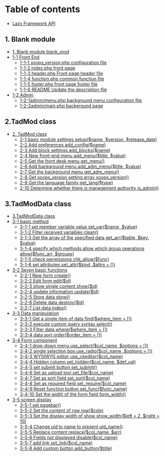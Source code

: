 # Table of contents

* [Lazy Framework API](README.md)

## 1. Blank module

* [1. Blank module blank\_mod](1.-blank-module/1.-blank-module-blank_mod.md)
* [1-1 Front End](1.-blank-module/1-1-front-end/README.md)
  * [1-1-1 xoops\_version.php configuration file](1.-blank-module/1-1-front-end/1-1-1-xoops_version.php-configuration-file.md)
  * [1-1-2 index.php front page](1.-blank-module/1-1-front-end/1-1-2-index.php-front-page.md)
  * [1-1-3 header.php Front page header file](1.-blank-module/1-1-front-end/1-1-3-header.php-front-page-header-file.md)
  * [1-1-4 function.php common function file](1.-blank-module/1-1-front-end/1-1-4-function.php-common-function-file.md)
  * [1-1-5 footer.php front page footer file](1.-blank-module/1-1-front-end/1-1-5-footer.php-front-page-footer-file.md)
  * [1-1-6 README Update the description file](1.-blank-module/1-1-front-end/1-1-6-readme-update-the-description-file.md)
* [1-2 Admin](1.-blank-module/1-2-admin/README.md)
  * [1-2-1admin/menu.php background menu configuration file](1.-blank-module/1-2-admin/1-2-1admin-menu.php-background-menu-configuration-file.md)
  * [1-2-2admin/main.php background page](1.-blank-module/1-2-admin/1-2-2admin-main.php-background-page.md)

## 2.TadMod class

* [2. TadMod class](2.tadmod-class/untitled/README.md)
  * [2-1 basic module settings setup\($name, $version, $release\_date\)](2.tadmod-class/untitled/2-1-basic-module-settings-setup-usdname-usdversion-usdrelease_date.md)
  * [2-2 Add preferences add\_config\($name\)](2.tadmod-class/untitled/2-2-add-preferences-add_config-usdname.md)
  * [2-3 Add block settings add\_blocks\($name\)](2.tadmod-class/untitled/2-3-add-block-settings-add_blocks-usdname.md)
  * [2-4 New front-end menu add\_menu\($title, $value\)](2.tadmod-class/untitled/2-4-new-front-end-menu-add_menu-usdtitle-usdvalue.md)
  * [2-5 Get the front desk menu get\_menu\(\)](2.tadmod-class/untitled/2-5-get-the-front-desk-menu-get_menu.md)
  * [2-6 Add background menu add\_adm\_menu\($title, $value\)](2.tadmod-class/untitled/2-6-add-background-menu-add_adm_menu-usdtitle-usdvalue.md)
  * [2-7 Get the background menu get\_adm\_menu\(\)](2.tadmod-class/untitled/2-7-get-the-background-menu-get_adm_menu.md)
  * [2-8 Get xoops\_version setting array xoops\_version\(\)](2.tadmod-class/untitled/2-8-get-xoops_version-setting-array-xoops_version.md)
  * [2-9 Get the language family get\_lang\($type\)](2.tadmod-class/untitled/2-9-get-the-language-family-get_lang-usdtype.md)
  * [2-10 Determine whether there is management authority is\_admin\(\)](2.tadmod-class/untitled/2-10-determine-whether-there-is-management-authority-is_admin.md)

## 3.TadModData class

* [3.TadModData class](3.tadmoddata-class/3.tadmoddata-class.md)
* [3-1 basic method](3.tadmoddata-class/3-1-basic-method/README.md)
  * [3-1-1 set member variable value set\_var\($name, $value\)](3.tadmoddata-class/3-1-basic-method/3-1-1-set-member-variable-value-set_var-usdname-usdvalue.md)
  * [3-1-2 Filter received variables clean\(\)](3.tadmoddata-class/3-1-basic-method/3-1-2-filter-received-variables-clean.md)
  * [3-1-3 Get the array of the specified data get\_arr\($table, $key, $value\)](3.tadmoddata-class/3-1-basic-method/3-1-3-get-the-array-of-the-specified-data-get_arr-usdtable-usdkey-usdvalue.md)
  * [3-1-4 specify which methods allow which group operations allow\($func\_arr, $groups\)](3.tadmoddata-class/3-1-basic-method/3-1-4-specify-which-methods-allow-which-group-operations-allow-usdfunc_arr-usdgroups.md)
  * [3-1-5 check permissions chk\_allow\($func\)](3.tadmoddata-class/3-1-basic-method/3-1-5-check-permissions-chk_allow-usdfunc.md)
  * [3-1-6 set attributes set\_attr\($kind, $attrs = \[\]\)](3.tadmoddata-class/3-1-basic-method/3-1-6-set-attributes-set_attr-usdkind-usdattrs.md)
* [3-2 Seven basic functions](3.tadmoddata-class/3-2-seven-basic-functions/README.md)
  * [3-2-1 New form create\(\)](3.tadmoddata-class/3-2-seven-basic-functions/3-2-1-new-form-create.md)
  * [3-2-2 Edit form edit\($id\)](3.tadmoddata-class/3-2-seven-basic-functions/3-2-2-edit-form-edit-usdid.md)
  * [3-2-3 show single content show\($id\)](3.tadmoddata-class/3-2-seven-basic-functions/3-2-3-show-single-content-show-usdid.md)
  * [3-2-4 update information update\($id\)](3.tadmoddata-class/3-2-seven-basic-functions/3-2-4-update-information-update-usdid.md)
  * [3-2-5 Store data store\(\)](3.tadmoddata-class/3-2-seven-basic-functions/3-2-5-store-data-store.md)
  * [3-2-6 Delete data destroy\($id\)](3.tadmoddata-class/3-2-seven-basic-functions/3-2-6-delete-data-destroy-usdid.md)
  * [3-2-7 List data index\(\)](3.tadmoddata-class/3-2-seven-basic-functions/3-2-7-list-data-index.md)
* [3-3 Data manipulation](3.tadmoddata-class/3-3-data-manipulation/README.md)
  * [3-3-1 Get a single item of data find\($where\_item = \[\]\)](3.tadmoddata-class/3-3-data-manipulation/3-3-1-get-a-single-item-of-data-find-usdwhere_item.md)
  * [3-3-2 execute custom query syntax select\(\)](3.tadmoddata-class/3-3-data-manipulation/3-3-2-execute-custom-query-syntax-select.md)
  * [3-3-3 Filter data where\($where\_item = \[\]\)](3.tadmoddata-class/3-3-data-manipulation/3-3-3-filter-data-where-usdwhere_item.md)
  * [3-3-4 data sort order\($order\_item = \[\]\)](3.tadmoddata-class/3-3-data-manipulation/3-3-4-data-sort-order-usdorder_item.md)
* [3-4 Form component](3.tadmoddata-class/3-4-form-component/README.md)
  * [3-4-1 drop-down menu use\_select\($col\_name, $options = \[\]\)](3.tadmoddata-class/3-4-form-component/3-4-1-drop-down-menu-use_select-usdcol_name-usdoptions.md)
  * [3-4-2 single selection box use\_radio\($col\_name, $options = \[\]\)](3.tadmoddata-class/3-4-form-component/3-4-2-single-selection-box-use_radio-usdcol_name-usdoptions.md)
  * [3-4-3 WYSIWYG editor use\_ckeditor\($col\_name\)](3.tadmoddata-class/3-4-form-component/3-4-3-wysiwyg-editor-use_ckeditor-usdcol_name.md)
  * [3-4-4 Hidden column set\_hidden\($col\_name, $def\_val\)](3.tadmoddata-class/3-4-form-component/3-4-4-hidden-column-set_hidden-usdcol_name-usddef_val.md)
  * [3-4-5 set submit button set\_submit\(\)](3.tadmoddata-class/3-4-form-component/3-4-5-set-submit-button-set_submit.md)
  * [3-4-6 Set as upload tool set\_file\($col\_name\)](3.tadmoddata-class/3-4-form-component/3-4-6-set-as-upload-tool-set_file-usdcol_name.md)
  * [3-4-7 Set as sort field set\_sort\($col\_name\)](3.tadmoddata-class/3-4-form-component/3-4-7-set-as-sort-field-set_sort-usdcol_name.md)
  * [3-4-8 Set as required field set\_require\($col\_name\)](3.tadmoddata-class/3-4-form-component/3-4-8-set-as-required-field-set_require-usdcol_name.md)
  * [3-4-9 Reset function button set\_func\($func\_name\)](3.tadmoddata-class/3-4-form-component/3-4-9-reset-function-button-set_func-usdfunc_name.md)
  * [3-4-10 Set the width of the form field form\_width\(\)](3.tadmoddata-class/3-4-form-component/3-4-10-set-the-width-of-the-form-field-form_width.md)
* [3-5 screen display](3.tadmoddata-class/3-5-screen-display/README.md)
  * [3-5-1 set pagebar\(\)](3.tadmoddata-class/3-5-screen-display/3-5-1-set-pagebar.md)
  * [3-5-2 Set the content of row row\($cols\)](3.tadmoddata-class/3-5-screen-display/3-5-2-set-the-content-of-row-row-usdcols.md)
  * [3-5-3 Set the display width of show show\_width\($left = 2, $right = 10\)](3.tadmoddata-class/3-5-screen-display/3-5-3-set-the-display-width-of-show-show_width-usdleft-2-usdright-10.md)
  * [3-5-4 Change uid to name to present uid\_name\(\)](3.tadmoddata-class/3-5-screen-display/3-5-4-change-uid-to-name-to-present-uid_name.md)
  * [3-5-5 Replace content replace\($col\_name, $arr\)](3.tadmoddata-class/3-5-screen-display/3-5-5-replace-content-replace-usdcol_name-usdarr.md)
  * [3-5-6 Fields not displayed disable\($col\_name\)](3.tadmoddata-class/3-5-screen-display/3-5-6-fields-not-displayed-disable-usdcol_name.md)
  * [3-5-7 add link set\_link\($col\_name\)](3.tadmoddata-class/3-5-screen-display/3-5-7-add-link-set_link-usdcol_name.md)
  * [3-5-8 Add custom button add\_button\($title\)](3.tadmoddata-class/3-5-screen-display/3-5-8-add-custom-button-add_button-usdtitle.md)

